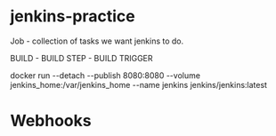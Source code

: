 # jenkins-practice

Job - collection of tasks we want jenkins to do.

BUILD - BUILD STEP - BUILD TRIGGER

docker run --detach --publish 8080:8080 --volume jenkins_home:/var/jenkins_home --name jenkins jenkins/jenkins:latest

# Webhooks
